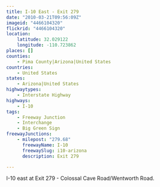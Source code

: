 ```yaml
---
title: I-10 East - Exit 279
date: "2010-03-21T09:56:09Z"
imageid: "4466104320"
flickrid: "4466104320"
location:
    latitude: 32.029122
    longitude: -110.723862
places: []
counties:
    - Pima County|Arizona|United States
countries:
    - United States
states:
    - Arizona|United States
highwaytypes:
    - Interstate Highway
highways:
    - I-10
tags:
    - Freeway Junction
    - Interchange
    - Big Green Sign
freewayJunctions:
    - milepost: "279.68"
      freewayName: I-10
      freewaySlug: i10-arizona
      description: Exit 279

---
```

I-10 east at Exit 279 - Colossal Cave Road/Wentworth Road.